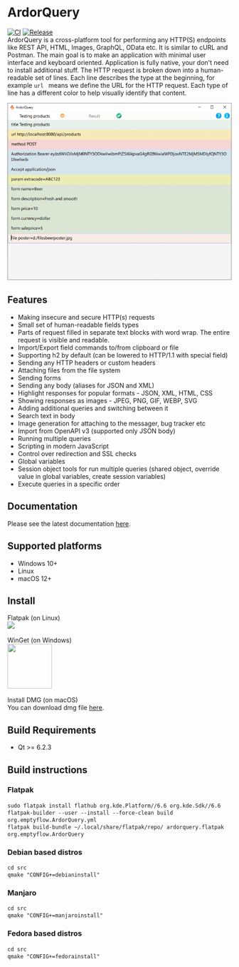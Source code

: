 # ArdorQuery
[![CI](https://github.com/trueromanus/ArdorQuery/actions/workflows/ci.yml/badge.svg)](https://github.com/trueromanus/ArdorQuery/actions/workflows/ci.yml)
[![Release](https://github.com/trueromanus/ArdorQuery/actions/workflows/BuildOnMac.yml/badge.svg)](https://github.com/trueromanus/ArdorQuery/actions/workflows/BuildOnMac.yml)  
ArdorQuery is a cross-platform tool for performing any HTTP(S) endpoints like REST API, HTML, Images, GraphQL, OData etc. It is similar to cURL and Postman. 
The main goal is to make an application with minimal user interface and keyboard oriented. Application is fully native, your don't need to install additional stuff. 
The HTTP request is broken down into a human-readable set of lines. Each line describes the type at the beginning, for example `url ` means we define the URL for the HTTP request.
Each type of line has a different color to help visually identify that content.
  
![Screenshoot](https://github.com/trueromanus/ArdorQuery/raw/main/src/screenshoot.png)
## Features
* Making insecure and secure HTTP(s) requests
* Small set of human-readable fields types
* Parts of request filled in separate text blocks with word wrap. The entire request is visible and readable.
* Import/Export field commands to/from clipboard or file
* Supporting h2 by default (can be lowered to HTTP/1.1 with special field)
* Sending any HTTP headers or custom headers
* Attaching files from the file system
* Sending forms
* Sending any body (aliases for JSON and XML)
* Highlight responses for popular formats - JSON, XML, HTML, CSS
* Showing responses as images - JPEG, PNG, GIF, WEBP, SVG
* Adding additional queries and switching between it
* Search text in body
* Image generation for attaching to the messager, bug tracker etc
* Import from OpenAPI v3 (supported only JSON body)
* Running multiple queries
* Scripting in modern JavaScript
* Control over redirection and SSL checks
* Global variables
* Session object tools for run multiple queries (shared object, override value in global variables, create session variables)
* Execute queries in a specific order

## Documentation

Please see the latest documentation [here](https://trueromanus.github.io/ArdorQuery/).

## Supported platforms
* Windows 10+
* Linux
* macOS 12+

## Install
Flatpak (on Linux)  
[<img src="https://dl.flathub.org/assets/badges/flathub-badge-en.png">](https://flathub.org/apps/org.emptyflow.ArdorQuery)  

WinGet (on Windows)  
[<img src="https://winstall.app/assets/logo.svg" width=100 height=100>](https://winstall.app/apps/EmptyFlow.ArdorQuery)

Install DMG (on macOS)  
You can download dmg file [here](https://github.com/trueromanus/ArdorQuery/releases).

## Build Requirements
* Qt >= 6.2.3
## Build instructions
### Flatpak
```shell
sudo flatpak install flathub org.kde.Platform//6.6 org.kde.Sdk//6.6
flatpak-builder --user --install --force-clean build org.emptyflow.ArdorQuery.yml
flatpak build-bundle ~/.local/share/flatpak/repo/ ardorquery.flatpak org.emptyflow.ArdorQuery
```
### Debian based distros
```shell
cd src
qmake "CONFIG+=debianinstall"
```
### Manjaro
```shell
cd src
qmake "CONFIG+=manjaroinstall"
```
### Fedora based distros
```shell
cd src
qmake "CONFIG+=fedorainstall"
```
